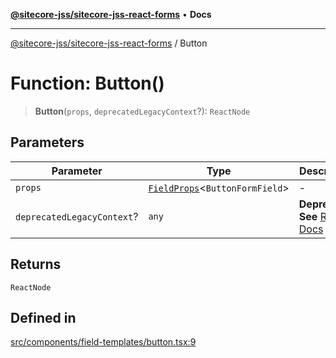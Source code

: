[**@sitecore-jss/sitecore-jss-react-forms**](../README.md) • **Docs**

***

[@sitecore-jss/sitecore-jss-react-forms](../README.md) / Button

# Function: Button()

> **Button**(`props`, `deprecatedLegacyContext`?): `ReactNode`

## Parameters

| Parameter | Type | Description |
| ------ | ------ | ------ |
| `props` | [`FieldProps`](../interfaces/FieldProps.md)\<`ButtonFormField`\> | - |
| `deprecatedLegacyContext`? | `any` | **Deprecated** **See** [React Docs](https://legacy.reactjs.org/docs/legacy-context.html#referencing-context-in-lifecycle-methods) |

## Returns

`ReactNode`

## Defined in

[src/components/field-templates/button.tsx:9](https://github.com/Sitecore/jss/blob/32e43cec490a623a675f03f30cb52f47552c878c/packages/sitecore-jss-react-forms/src/components/field-templates/button.tsx#L9)
